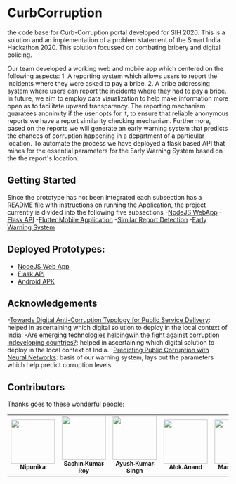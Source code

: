 # CurbCorruption
the code base for Curb-Corruption portal developed for SIH 2020.
This is a solution and an implementation of a problem statement of the Smart India Hackathon 2020. This solution focussed on combating bribery and digital policing.

Our team developed a working web and mobile app which centered on the following aspects:
    1. A reporting system which allows users to report the incidents where they were asked to pay a bribe.
    2. A bribe addressing system where users can report the incidents where they had to pay a bribe.
In future, we aim to employ data visualization to help make information more open as to facilitate upward transparency.
The reporting mechanism guaratees anonimity if the user opts for it, to ensure that reliable anonymous reports we have a report similarity checking mechanism. Furthermore, based on the reports we will generate an early warning system that predicts the chances of corruption happening in a department of a particular location. To automate the process we have deployed a flask based API that mines for the essential parameters for the Early Warning System based on the the report's location.


## Getting Started
Since the prototype has not been integrated each subsection has a README file with instructions on running the Application, the project currently is divided into the following five subsections
-[NodeJS WebApp](https://github.com/Nipunnyka/CurbCorruption/tree/master/WebAppQC)
-[Flask API](https://github.com/Nipunnyka/CurbCorruption/tree/master/API)
-[Flutter Mobile Application](https://github.com/Nipunnyka/CurbCorruption/tree/master/SIH-Mobile-App)
-[Similar Report Detection](https://github.com/Nipunnyka/CurbCorruption/tree/master/report_similarity_model)
-[Early Warning System](https://github.com/Nipunnyka/CurbCorruption/tree/master/early_warning_system)

## Deployed Prototypes:
- [NodeJS Web App](https://curb-corruption.herokuapp.com/)  
- [Flask API](https://curb-corruption-api.herokuapp.com/?city=Mumbai&state=Maharashtra) 
- [Android APK](https://github.com/Nipunnyka/CurbCorruption/blob/master/SIH-Mobile-App/sih_app-2.apk)
 
## Acknowledgements
-[Towards Digital Anti-Corruption Typology for Public Service Delivery](https://dl.acm.org/doi/abs/10.1145/3325112.3325266): helped in ascertaining which digital solution to deploy in the local context of India.
-[Are emerging technologies helpingwin the fight against corruption indeveloping countries?](http://www.govtransparency.eu/wp-content/uploads/2019/02/ICT-corruption-24Feb19_FINAL.pdf): helped in ascertaining which digital solution to deploy in the local context of India.
-[Predicting Public Corruption with Neural Networks](https://papers.ssrn.com/sol3/papers.cfm?abstract_id=3075828): basis of our warning system, lays out the parameters which help predict corruption levels.


## Contributors
Thanks goes to these wonderful people:
<table>
  <tr>
    <td align="center"><a href="https://github.com/Nipunnyka"><img src="https://avatars.githubusercontent.com/Nipunnyka" width="100px;" alt=""/><br /><sub><b>Nipunika</b></sub></a><br /> </td>
    <td align="center"><a href="https://github.com/github-sr"><img src="https://avatars.githubusercontent.com/github-sr" width="100px;" alt=""/><br /><sub><b>Sachin Kumar Roy</b></sub></a><br /></td>
    <td align="center"><a href="https://github.com/Ayush-KS"><img src="https://avatars2.githubusercontent.com/u/45496026?s=400&v=4" width="100px;" alt=""/><br /><sub><b>Ayush Kumar Singh</b></sub></a><br /></td>
    <td align="center"><a href="https://github.com/AloxGit"><img src="https://avatars2.githubusercontent.com/u/45495804?s=400&v=4" width="100px;" alt=""/><br /><sub><b>Alok Anand</b></sub></a><br /></td>
    <td align="center"><a href="https://sinchang.me"><img src="https://avatars0.githubusercontent.com/u/3297859?v=4" width="100px;" alt=""/><br /><sub><b>Manan Arora</b></sub></a><br /></td>
    <td align="center"><a href="http://maxcubing.wordpress.com"><img src="https://avatars0.githubusercontent.com/u/8260834?v=4" width="100px;" alt=""/><br /><sub><b>Prakhar Garg</b></sub></a><br /></td>
   </tr>
</table>

